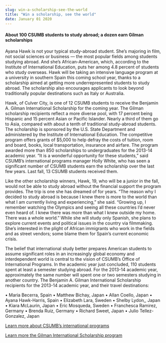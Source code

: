 ```yaml
---
slug: win-a-scholarship-see-the-world
title: "Win a scholarship, see the world"
date: January 01 2020
---
```


<h4>About 100 CSUMB students to study abroad; a dozen earn Gilman scholarships</h4><p>Ayana Hawk is not your typical study-abroad student. She’s majoring in film, not social sciences or business — the most popular fields among students studying abroad. And she’s African-American, which, according to the Institute of International Education, puts her among 4.8 percent of students who study overseas. Hawk will be taking an intensive language program at a university in southern Spain this coming school year, thanks to a scholarship aimed at getting more underrepresented students to study abroad. The scholarship also encourages applicants to look beyond traditionally popular destinations such as Italy or Australia.
</p><p>Hawk, of Culver City, is one of 12 CSUMB students to receive the Benjamin A. Gilman International Scholarship for the coming year. The Gilman scholarship recipients reflect a more diverse pool, with 17 percent being Hispanic and 15 percent Asian or Pacific Islander. Nearly a third of them go to Asia, compared with about a tenth of traditional study-abroad students. The scholarship is sponsored by the U.S. State Department and administered by the Institute of International Education. The competitive program offers grants of $5,000 to help defray the costs of tuition, room and board, books, local transportation, insurance and airfare. The program awarded more than 850 scholarships to undergraduates for the 2013-14 academic year. “It is a wonderful opportunity for these students,” said CSUMB’s international programs manager Holly White, who has seen a significant number of CSUMB students earn the scholarship over the last few years. Last fall, 13 CSUMB students received them.
</p><p>Like the other scholarship winners, Hawk, 19, who will be a junior in the fall, would not be able to study abroad without the financial support the program provides. The trip is one she has dreamed of for years. “The reason why I decided to study abroad is because I knew there is more to the world than what I am currently living and experiencing,” she said. “Growing up, I remember watching the Olympics and seeing all these countries I’d never even heard of. I knew there was more than what I knew outside my home. There was a whole world.”  While she will study only Spanish, she plans to explore current events and political issues in the country via filmmaking. She’s interested in the plight of African immigrants who work in the fields and as street vendors; some blame them for Spain’s current economic crisis.
</p><p>The belief that international study better prepares American students to assume significant roles in an increasingly global economy and interdependent world is central to the vision of CSUMB’s Office of International Programs. In the academic year just concluded, 110 students spent at least a semester studying abroad. For the 2013-14 academic year, approximately the same number will spent one or two semesters studying in another country. The Benjamin A. Gilman International Scholarship recipients for the 2013-14 academic year, and their travel destinations:
</p><p>• Maria Becerra, Spain • Matthew Bichay, Japan • Allan Coello, Japan • Ayana Hawk-Harris, Spain • Elizabeth Lara, Sweden • Shelby Lydon,, Japan • Kiara McLaurin, Japan • Eric Mosqueda, Sweden • Franchesca Ramirez, Germany • Brenda Ruiz, Germany • Richard Sweet, Japan • Julio Tellez-Gonzalez, Japan
</p><p><a href="http://international.csumb.edu/">Learn more about CSUMB’s international programs</a>
</p><p><a href="http://www.iie.org/en/Programs/Gilman-Scholarship-Program">Learn more the Gilman International Scholarship program</a>
</p>
